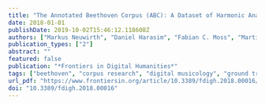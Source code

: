```yaml
---
title: "The Annotated Beethoven Corpus (ABC): A Dataset of Harmonic Analyses of All Beethoven String Quartets"
date: 2018-01-01
publishDate: 2019-10-02T15:46:12.118608Z
authors: ["Markus Neuwirth", "Daniel Harasim", "Fabian C. Moss", "Martin Rohrmeier"]
publication_types: ["2"]
abstract: ""
featured: false
publication: "*Frontiers in Digital Humanities*"
tags: ["beethoven", "corpus research", "digital musicology", "ground truth", "harmony", "music", "music", "digital musicology", "corpus research", "ground", "symbolic music data"]
url_pdf: "https://www.frontiersin.org/article/10.3389/fdigh.2018.00016/full"
doi: "10.3389/fdigh.2018.00016"
---
```


